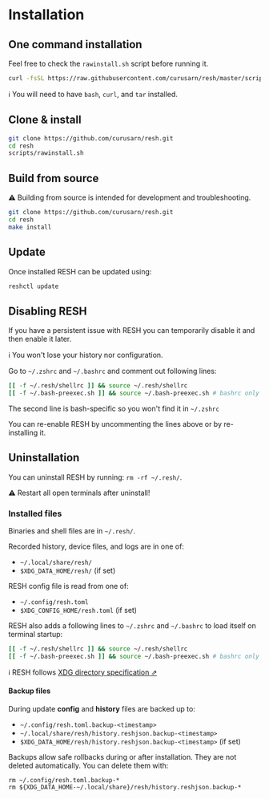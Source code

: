 # Installation

## One command installation

Feel free to check the `rawinstall.sh` script before running it.

```sh
curl -fsSL https://raw.githubusercontent.com/curusarn/resh/master/scripts/rawinstall.sh | bash
```

ℹ️ You will need to have `bash`, `curl`, and `tar` installed.

## Clone & install

```sh
git clone https://github.com/curusarn/resh.git
cd resh
scripts/rawinstall.sh
```

## Build from source

:warning: Building from source is intended for development and troubleshooting.

```sh
git clone https://github.com/curusarn/resh.git
cd resh
make install
```

## Update

Once installed RESH can be updated using:
```sh
reshctl update
```

## Disabling RESH

If you have a persistent issue with RESH you can temporarily disable it and then enable it later.  

ℹ️ You won't lose your history nor configuration.

Go to `~/.zshrc` and `~/.bashrc` and comment out following lines:
```sh
[[ -f ~/.resh/shellrc ]] && source ~/.resh/shellrc
[[ -f ~/.bash-preexec.sh ]] && source ~/.bash-preexec.sh # bashrc only
```
The second line is bash-specific so you won't find it in `~/.zshrc`

You can re-enable RESH by uncommenting the lines above or by re-installing it.

## Uninstallation

You can uninstall RESH by running: `rm -rf ~/.resh/`.  

⚠️ Restart all open terminals after uninstall!

### Installed files

Binaries and shell files are in `~/.resh/`.

Recorded history, device files, and logs are in one of:
- `~/.local/share/resh/`
- `$XDG_DATA_HOME/resh/` (if set)

RESH config file is read from one of:
- `~/.config/resh.toml`
- `$XDG_CONFIG_HOME/resh.toml` (if set)

RESH also adds a following lines to `~/.zshrc` and `~/.bashrc` to load itself on terminal startup:
```sh
[[ -f ~/.resh/shellrc ]] && source ~/.resh/shellrc
[[ -f ~/.bash-preexec.sh ]] && source ~/.bash-preexec.sh # bashrc only
```

:information_source: RESH follows [XDG directory specification ⇗](https://maex.me/2019/12/the-power-of-the-xdg-base-directory-specification/)

#### Backup files

During update **config** and **history** files are backed up to:

- `~/.config/resh.toml.backup-<timestamp>`
- `~/.local/share/resh/history.reshjson.backup-<timestamp>`
- `$XDG_DATA_HOME/resh/history.reshjson.backup-<timestamp>` (if set)

Backups allow safe rollbacks during or after installation.
They are not deleted automatically. You can delete them with:

```shell
rm ~/.config/resh.toml.backup-*
rm ${XDG_DATA_HOME-~/.local/share}/resh/history.reshjson.backup-*
```